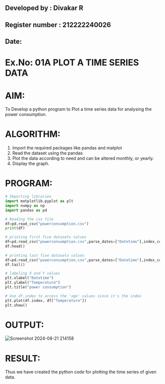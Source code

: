 ## Developed by : Divakar R
## Register number : 212222240026
## Date: 

# Ex.No: 01A PLOT A TIME SERIES DATA

# AIM:
To Develop a python program to Plot a time series data for analysing the power consumption.

# ALGORITHM:
1. Import the required packages like pandas and matplot
2. Read the dataset using the pandas
3. Plot the data according to need and can be altered monthly, or yearly.
4. Display the graph.
# PROGRAM:
```python
# Importing libraries
import matplotlib.pyplot as plt
import numpy as np
import pandas as pd

# Reading the csv file 
df=pd.read_csv("powerconsumption.csv")
print(df)

# printing first five datasets values
df=pd.read_csv("powerconsumption.csv",parse_dates=["Datetime"],index_col="Datetime")
df.head()
 
# printing last five datasets values
df=pd.read_csv("powerconsumption.csv",parse_dates=["Datetime"],index_col="Datetime")
df.tail()

# labeling X and Y values
plt.xlabel("Datetime")
plt.ylabel("Temperature")
plt.title("power consumption")

# Use df.index to access the 'age' values since it's the index
plt.plot(df.index, df["Temperature"])
plt.show()

```

# OUTPUT:


![Screenshot 2024-08-21 214158](https://github.com/user-attachments/assets/68f25058-c71d-4d80-b41b-67c98d35d028)


# RESULT:
Thus we have created the python code for plotting the time series of given data.

